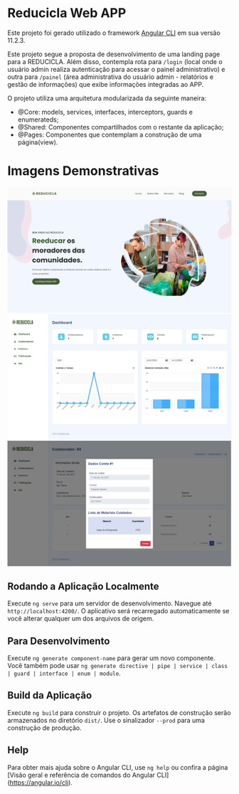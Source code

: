 # Reducicla Web APP

Este projeto foi gerado utilizado o framework [Angular CLI](https://github.com/angular/angular-cli) em sua versão 11.2.3.

Este projeto segue a proposta de desenvolvimento de uma landing page para a REDUCICLA. Além disso, contempla rota para `/login` (local onde o usuário admin realiza autenticação para acessar o painel administrativo) e outra para `/painel` (área administrativa do usuário admin - relatórios e gestão de informações) que exibe informações integradas ao APP.

O projeto utiliza uma arquitetura modularizada da seguinte maneira:
- @Core: models, services, interfaces, interceptors, guards e enumerateds;
- @Shared: Componentes compartilhados com o restante da aplicação;
- @Pages: Componentes que contemplam a construção de uma página(view).

# Imagens Demonstrativas
![Home](/src/assets/images/github/banner-hero.png)
![Dashboard](src\assets\images\github\admin-dashboard.png)
![Detalhes Coleta](/src/assets/images/github/coleta-detail.png)

## Rodando a Aplicação Localmente

Execute `ng serve` para um servidor de desenvolvimento. Navegue até `http://localhost:4200/`. O aplicativo será recarregado automaticamente se você alterar qualquer um dos arquivos de origem. 

## Para Desenvolvimento

Execute `ng generate component-name` para gerar um novo componente. Você também pode usar `ng generate directive | pipe | service | class | guard | interface | enum | module`. 

## Build da Aplicação

Execute `ng build` para construir o projeto. Os artefatos de construção serão armazenados no diretório `dist/`. Use o sinalizador `--prod` para uma construção de produção. 


## Help

Para obter mais ajuda sobre o Angular CLI, use `ng help` ou confira a página [Visão geral e referência de comandos do Angular CLI] (https://angular.io/cli). 
